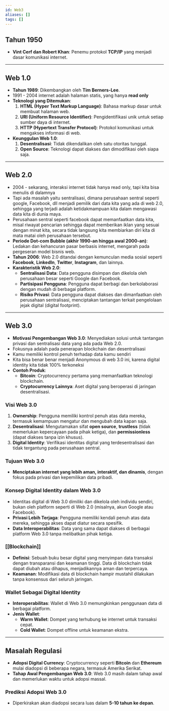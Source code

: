 ```yaml
---
id: Web3
aliases: []
tags: []
---
```


## Tahun 1950
- **Vint Cerf dan Robert Khan**: Penemu protokol **TCP/IP** yang menjadi dasar komunikasi internet.

---

## Web 1.0
- **Tahun 1989**: Dikembangkan oleh **Tim Berners-Lee**.
- 1991 - 2004 internet adalah halaman statis, yang hanya **read only**
- **Teknologi yang Ditemukan**:
  1. **HTML (Hyper Text Markup Language)**: Bahasa markup dasar untuk membuat halaman web.
  2. **URI (Uniform Resource Identifier)**: Pengidentifikasi unik untuk setiap sumber daya di internet.
  3. **HTTP (Hypertext Transfer Protocol)**: Protokol komunikasi untuk mengakses informasi di web.
- **Keunggulan Web 1.0**:
  1. **Desentralisasi**: Tidak dikendalikan oleh satu otoritas tunggal.
  2. **Open Source**: Teknologi dapat diakses dan dimodifikasi oleh siapa saja.

---

## Web 2.0
- 2004 - sekarang, interaksi internet tidak hanya read only, tapi kita bisa menulis di dalamnya
- Tapi ada masalah yaitu sentralisasi, dimana perusahaan sentral seperti google, Facebook, dll menjadi pemilik dari data kita yang ada di web 2.0, sehingga yang terjadi adalah ketidakmampuan kita dalam mengawasi data kita di dunia maya.
- Perusahaan sentral seperti facebook dapat memanfaatkan data kita, misal riwayat pencarian sehingga dapat memberikan iklan yang sesuai dengan minat kita, secara tidak langsung kita membiarkan diri kita di mata matai oleh perusahaan tersebut.
- **Periode Dot-com Bubble (akhir 1990-an hingga awal 2000-an)**: Ledakan dan kehancuran pasar berbasis internet, mengarah pada pergeseran model bisnis web.
- **Tahun 2006**: Web 2.0 ditandai dengan kemunculan media sosial seperti **Facebook**, **LinkedIn**, **Twitter**, **Instagram**, dan lainnya.
- **Karakteristik Web 2.0**:
  - **Sentralisasi Data**: Data pengguna disimpan dan dikelola oleh perusahaan besar seperti Google dan Facebook.
  - **Partisipasi Pengguna**: Pengguna dapat berbagi dan berkolaborasi dengan mudah di berbagai platform.
  - **Risiko Privasi**: Data pengguna dapat diakses dan dimanfaatkan oleh perusahaan sentralisasi, menciptakan tantangan terkait pengelolaan jejak digital (digital footprint).

---

## Web 3.0
- **Motivasi Pengembangan Web 3.0**: Menyediakan solusi untuk tantangan privasi dan sentralisasi data yang ada pada Web 2.0.
- Fokusnya adalah pada penerapan blockchain dan desentralisasi
- Kamu memiliki kontrol penuh terhadap data kamu sendiri
- Kita bisa benar benar menjadi Anonymous di web 3.0 ini, karena digital identity kita tidak 100% terkoneksi
- **Contoh Produk**:
  - **Bitcoin**: Cryptocurrency pertama yang memanfaatkan teknologi blockchain.
  - **Cryptocurrency Lainnya**: Aset digital yang beroperasi di jaringan desentralisasi.

### Visi Web 3.0
1. **Ownership**: Pengguna memiliki kontrol penuh atas data mereka, termasuk kemampuan mengatur dan mengubah data kapan saja.
2. **Desentralisasi**: Mengutamakan sifat **open source**, **trustless** (tidak memerlukan kepercayaan pada pihak ketiga), dan **permissionless** (dapat diakses tanpa izin khusus).
3. **Digital Identity**: Verifikasi identitas digital yang terdesentralisasi dan tidak tergantung pada perusahaan sentral.

### Tujuan Web 3.0
- **Menciptakan internet yang lebih aman, interaktif, dan dinamis**, dengan fokus pada privasi dan kepemilikan data pribadi.

### Konsep Digital Identity dalam Web 3.0
- Identitas digital di Web 3.0 dimiliki dan dikelola oleh individu sendiri, bukan oleh platform seperti di Web 2.0 (misalnya, akun Google atau Facebook).
- **Privasi Lebih Terjaga**: Pengguna memiliki kendali penuh atas data mereka, sehingga akses dapat diatur secara spesifik.
- **Data Interoperabilitas**: Data yang sama dapat diakses di berbagai platform Web 3.0 tanpa melibatkan pihak ketiga.

### [[Blockchain]]
- **Definisi**: Sebuah buku besar digital yang menyimpan data transaksi dengan transparansi dan keamanan tinggi. Data di blockchain tidak dapat diubah atau dihapus, menjadikannya aman dan terpercaya.
- **Keamanan**: Modifikasi data di blockchain hampir mustahil dilakukan tanpa konsensus dari seluruh jaringan.

### Wallet Sebagai Digital Identity
- **Interoperabilitas**: Wallet di Web 3.0 memungkinkan penggunaan data di berbagai platform.
- **Jenis Wallet**:
  - **Warm Wallet**: Dompet yang terhubung ke internet untuk transaksi cepat.
  - **Cold Wallet**: Dompet offline untuk keamanan ekstra.

---

## Masalah Regulasi
- **Adopsi Digital Currency**: Cryptocurrency seperti **Bitcoin** dan **Ethereum** mulai diadopsi di beberapa negara, termasuk Amerika Serikat.
- **Tahap Awal Pengembangan Web 3.0**: Web 3.0 masih dalam tahap awal dan memerlukan waktu untuk adopsi massal.

### Prediksi Adopsi Web 3.0
- Diperkirakan akan diadopsi secara luas dalam **5-10 tahun ke depan**.
